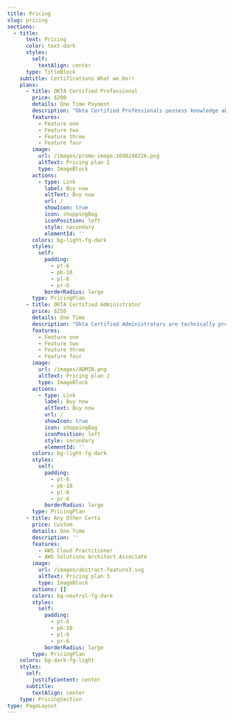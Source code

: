 ```yaml
---
title: Pricing
slug: pricing
sections:
  - title:
      text: Pricing
      color: text-dark
      styles:
        self:
          textAlign: center
      type: TitleBlock
    subtitle: Certifications What we Do!!
    plans:
      - title: OKTA Certified Professional
        price: $200
        details: One Time Payment
        description: "Okta Certified Professionals possess knowledge about secure identity management and mobility concepts. They have hands-on experience completing day-to-day operational tasks to support users of the Okta service. Professionals have familiarity with Okta technology and processes related to simple directory integration, single-sign on federation, and application provisioning aspects of User Life Cycle Management.\n\nThe Okta Professional Hands-On Configuration Exam for OIE assesses your knowledge and skill in a live Okta environment. Experience performing Okta administration activities in the OIE (Okta Identity Engine) platform is needed to do well on this exam.\_\n\n*   Proctored online exam\n\n*   Exam consists of two parts:\n\n*   Part I = 15 Discrete Option Multiple Choice (DOMC) items\n\n*   Part II = Four performance-based hands-on use cases\n\n*   Total Exam Time = 150 minutes (30 minutes for Part I and 120 minutes for Part II)\n\n*   250 USD Base Price (100 USD Retake Price)\n\nYou can learn about and schedule this exam by clicking the Begin Registration Process button above.\n"
        features:
          - Feature one
          - Feature two
          - Feature three
          - Feature four
        image:
          url: /images/promo-image.1698248226.png
          altText: Pricing plan 1
          type: ImageBlock
        actions:
          - type: Link
            label: Buy now
            altText: Buy now
            url: /
            showIcon: true
            icon: shoppingBag
            iconPosition: left
            style: secondary
            elementId: ''
        colors: bg-light-fg-dark
        styles:
          self:
            padding:
              - pt-6
              - pb-10
              - pl-6
              - pr-6
            borderRadius: large
        type: PricingPlan
      - title: OKTA Certified Administrator
        price: $250
        details: One Time
        description: "Okta Certified Administrators are technically proficient at managing the Okta service. They have extensive knowledge about how Okta enables advanced User Lifecycle Management scenarios involving mobile devices, security policy frameworks, supported SSO options, and advanced directory integration for cloud and on-premise access. Administrators use the Okta Policy framework to control user access, understand how to map identity attributes and data transformations using Universal Directory, and troubleshoot issues.\n\nThe Okta Certified Administrator Hands-On Configuration exam assesses your knowledge and skill in a live Okta environment. The exam is based on the Okta Identity Engine (OIE) platform. Experience performing Okta administration activities is needed to do well on this exam.\_\n\nThe Okta Certified Administrator Hands-On Configuration exam is a proctored online exam.\n\n*   Exam consists of two parts:\n\n*   Part I = 35 Discrete Option Multiple Choice (DOMC) items\n\n*   Part II = Four performance-based hands-on use cases\n\n*   Total Exam Time = 165 minutes (45 minutes for Part I and 120 minutes for Part II)\n\n*   250 USD Base Price (100 USD Retake Price)\n\n"
        features:
          - Feature one
          - Feature two
          - Feature three
          - Feature four
        image:
          url: /images/ADMIN.png
          altText: Pricing plan 2
          type: ImageBlock
        actions:
          - type: Link
            label: Buy now
            altText: Buy now
            url: /
            showIcon: true
            icon: shoppingBag
            iconPosition: left
            style: secondary
            elementId: ''
        colors: bg-light-fg-dark
        styles:
          self:
            padding:
              - pt-6
              - pb-10
              - pl-6
              - pr-6
            borderRadius: large
        type: PricingPlan
      - title: Any Other Certs
        price: Custom
        details: One Time
        description: ''
        features:
          - AWS Cloud Practitioner
          - AWS Solutions Architect Associate
        image:
          url: /images/abstract-feature3.svg
          altText: Pricing plan 3
          type: ImageBlock
        actions: []
        colors: bg-neutral-fg-dark
        styles:
          self:
            padding:
              - pt-6
              - pb-10
              - pl-6
              - pr-6
            borderRadius: large
        type: PricingPlan
    colors: bg-dark-fg-light
    styles:
      self:
        justifyContent: center
      subtitle:
        textAlign: center
    type: PricingSection
type: PageLayout
---
```

